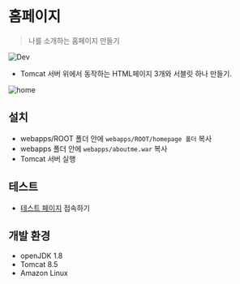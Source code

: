 # 홈페이지
> 나를 소개하는 홈페이지 만들기

![Dev][dev-image]
- Tomcat 서버 위에서 동작하는 HTML페이지 3개와 서블릿 하나 만들기.

![home](https://user-images.githubusercontent.com/25261274/76523340-9af2a580-64ab-11ea-9116-923a0f8bea28.PNG)

## 설치
- webapps/ROOT 폴더 안에 `webapps/ROOT/homepage 폴더` 복사
- webapps 폴더 안에 `webapps/aboutme.war` 복사
- Tomcat 서버 실행

## 테스트
- [테스트 페이지][homepage] 접속하기

## 개발 환경
- openJDK 1.8
- Tomcat 8.5
- Amazon Linux


<!-- Markdown link & img dfn's -->
[dev-image]: https://img.shields.io/badge/Dev-Web-orange
[homepage]: http://truebird.tk/homepage
